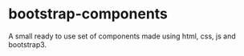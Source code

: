 # bootstrap-components
A small ready to use set of components made using html, css, js and bootstrap3. 
